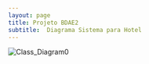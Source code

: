 ```yaml
---
layout: page
title: Projeto BDAE2
subtitle:  Diagrama Sistema para Hotel
---
```

![Class_Diagram0](https://user-images.githubusercontent.com/57163905/144037679-e41d58f4-fdd6-487a-9185-af7255e146c0.png)
